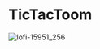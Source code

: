 # TicTacToom
![lofi-15951_256](https://github.com/user-attachments/assets/8c174702-630f-4089-a820-bfddabe69c35)
